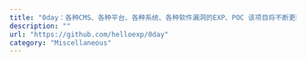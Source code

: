 ```yaml
---
title: "0day：各种CMS、各种平台、各种系统、各种软件漏洞的EXP、POC 该项目将不断更新"
description: ""
url: "https://github.com/helloexp/0day"
category: "Miscellaneous"
---
```

